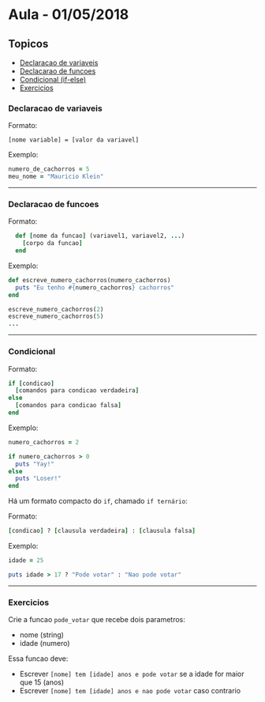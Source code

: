 # Aula - 01/05/2018

## Topicos

- [Declaracao de variaveis](#declaracao-de-variaveis)
- [Declacarao de funcoes](#declaracao-de-funcoes)
- [Condicional (if-else)](#condicional)
- [Exercicios](#exercicios)

### Declaracao de variaveis

Formato:

`[nome variable] = [valor da variavel]`

Exemplo:

```ruby
numero_de_cachorros = 5
meu_nome = "Mauricio Klein"
```

---

### Declaracao de funcoes

Formato:

```ruby
  def [nome da funcao] (variavel1, variavel2, ...)
    [corpo da funcao]
  end
```

Exemplo:

```ruby
def escreve_numero_cachorros(numero_cachorros)
  puts "Eu tenho #{numero_cachorros} cachorros"
end

escreve_numero_cachorros(2)
escreve_numero_cachorros(5)
...
```

---

### Condicional

Formato:

```ruby
if [condicao]
  [comandos para condicao verdadeira]
else
  [comandos para condicao falsa]
end
```

Exemplo:

```ruby
numero_cachorros = 2

if numero_cachorros > 0
  puts "Yay!"
else
  puts "Loser!"
end
```

Há um formato compacto do `if`, chamado `if ternário`:

Formato:

```ruby
[condicao] ? [clausula verdadeira] : [clausula falsa]
```

Exemplo:

```ruby
idade = 25

puts idade > 17 ? "Pode votar" : "Nao pode votar"
```

---

### Exercicios

Crie a funcao `pode_votar` que recebe dois parametros:

- nome (string)
- idade (numero)

Essa funcao deve:

- Escrever `[nome] tem [idade] anos e pode votar` se a idade for maior que 15 (anos)
- Escrever `[nome] tem [idade] anos e nao pode votar` caso contrario
